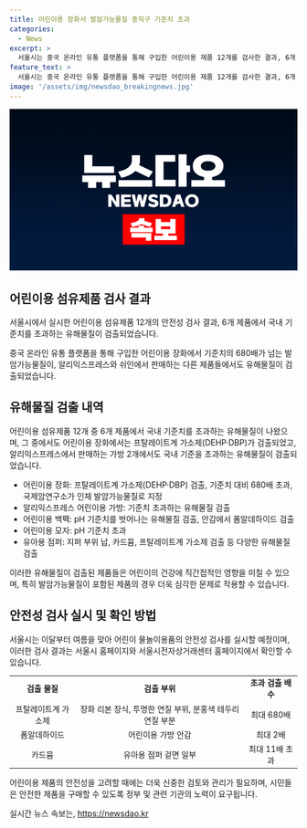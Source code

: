 ```yaml
---
title: 어린이용 장화서 발암가능물질 중직구 기준치 초과
categories:
  - News
excerpt: >
  서울시는 중국 온라인 유통 플랫폼을 통해 구입한 어린이용 제품 12개를 검사한 결과, 6개 제품에서 유해물질이 국내 기준치를 초과하는 것으로 나타났다. 어린이용 장화에서는 발암가능물질이 680배, 가방에서는 11배 초과 검출되었으며, 모자, 백팩, 점퍼 등에서도 안전 기준을 벗어난 결과가 나왔다. 이에 시는 물놀이용품에 대한 안전성 검사를 실시할 예정이며, 검사 결과는 시 홈페이지와 전자상거래센터 홈페이지에서 확인할 수 있다.
feature_text: >
  서울시는 중국 온라인 유통 플랫폼을 통해 구입한 어린이용 제품 12개를 검사한 결과, 6개 제품에서 유해물질이 국내 기준치를 초과하는 것으로 나타났다. 어린이용 장화에서는 발암가능물질이 680배, 가방에서는 11배 초과 검출되었으며, 모자, 백팩, 점퍼 등에서도 안전 기준을 벗어난 결과가 나왔다. 이에 시는 물놀이용품에 대한 안전성 검사를 실시할 예정이며, 검사 결과는 시 홈페이지와 전자상거래센터 홈페이지에서 확인할 수 있다.
image: '/assets/img/newsdao_breakingnews.jpg'
---
```


<p><img src="/assets/img/newsdao_breakingnews.jpg" alt="ontimetimes 속보" /></p>

<h2 data-ke-size="size26">어린이용 섬유제품 검사 결과</h2>

<p>서울시에서 실시한 어린이용 섬유제품 12개의 안전성 검사 결과, 6개 제품에서 국내 기준치를 초과하는 유해물질이 검출되었습니다.</p>

<p data-ke-size="size16">중국 온라인 유통 플랫폼을 통해 구입한 어린이용 장화에서 기준치의 680배가 넘는 발암가능물질이, 알리익스프레스와 쉬인에서 판매하는 다른 제품들에서도 유해물질이 검출되었습니다.</p>

<h2 data-ke-size="size24">유해물질 검출 내역</h2>

<p>어린이용 섬유제품 12개 중 6개 제품에서 국내 기준치를 초과하는 유해물질이 나왔으며, 그 중에서도 어린이용 장화에서는 프탈레이트계 가소제(DEHP·DBP)가 검출되었고, 알리익스프레스에서 판매하는 가방 2개에서도 국내 기준을 초과하는 유해물질이 검출되었습니다.</p>

<ul>
    <li>어린이용 장화: 프탈레이트계 가소제(DEHP·DBP) 검출, 기준치 대비 680배 초과, 국제암연구소가 인체 발암가능물질로 지정</li>
    <li>알리익스프레스 어린이용 가방: 기준치 초과하는 유해물질 검출</li>
    <li>어린이용 백팩: pH 기준치를 벗어나는 유해물질 검출, 안감에서 폼알데하이드 검출</li>
    <li>어린이용 모자: pH 기준치 초과</li>
    <li>유아용 점퍼: 지퍼 부위 납, 카드뮴, 프탈레이트계 가소제 검출 등 다양한 유해물질 검출</li>
</ul>

<p data-ke-size="size16">이러한 유해물질이 검출된 제품들은 어린이의 건강에 직간접적인 영향을 미칠 수 있으며, 특히 발암가능물질이 포함된 제품의 경우 더욱 심각한 문제로 작용할 수 있습니다.</p>

<h2 data-ke-size="size24">안전성 검사 실시 및 확인 방법</h2>

<p>서울시는 이달부터 여름을 맞아 어린이 물놀이용품의 안전성 검사를 실시할 예정이며, 이러한 검사 결과는 서울시 홈페이지와 서울시전자상거래센터 홈페이지에서 확인할 수 있습니다.</p>

<table>
    <tr>
        <td style="text-align: center; height: 17px;"><b>검출 물질</b></td>
        <td style="text-align: center; height: 17px;"><b>검출 부위</b></td>
        <td style="text-align: center; height: 17px;"><b>초과 검출 배수</b></td>
    </tr>
    <tr>
        <td style="text-align: center; height: 17px;">프탈레이트계 가소제</td>
        <td style="text-align: center; height: 17px;">장화 리본 장식, 투명한 연질 부위, 분홍색 테두리 연질 부분</td>
        <td style="text-align: center; height: 17px;">최대 680배</td>
    </tr>
    <tr>
        <td style="text-align: center; height: 17px;">폼알데하이드</td>
        <td style="text-align: center; height: 17px;">어린이용 가방 안감</td>
        <td style="text-align: center; height: 17px;">최대 2배</td>
    </tr>
    <tr>
        <td style="text-align: center; height: 17px;">카드뮴</td>
        <td style="text-align: center; height: 17px;">유아용 점퍼 겉면 일부</td>
        <td style="text-align: center; height: 17px;">최대 11배 초과</td>
    </tr>
</table>

<p data-ke-size="size16">어린이용 제품의 안전성을 고려할 때에는 더욱 신중한 검토와 관리가 필요하며, 시민들은 안전한 제품을 구매할 수 있도록 정부 및 관련 기관의 노력이 요구됩니다.</p>
실시간 뉴스 속보는, <a href="https://newsdao.kr" rel="dofollow">https://newsdao.kr</a>



